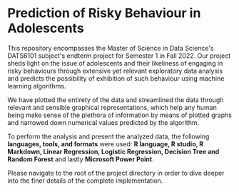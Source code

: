 # Prediction of Risky Behaviour in Adolescents

This repository encompasses the Master of Science in Data Science's DATS6101 subject's endterm project for Semester 1 in Fall 2022. Our project sheds light on the issue of adolescents and their likeliness of engaging in risky behaviours through extensive yet relevant exploratory data analysis and predicts the possibility of exhibition of such behaviour using machine learning algorithms.


We have plotted the entirety of the data and streamlined the data through relevant and sensible graphical representations, which help any human being make sense of the plethora of information by means of plotted graphs and narrowed down numerical values predicted by the algorithm.

To perform the analysis and present the analyzed data, the following **languages, tools, and formats** were used: **R language, R studio, R Markdown, Linear Regression, Logistic Regression, Decision Tree and Random Forest** and lastly **Microsoft Power Point**.

Please navigate to the root of the project directory in order to dive deeper into the finer details of the complete implementation.  
